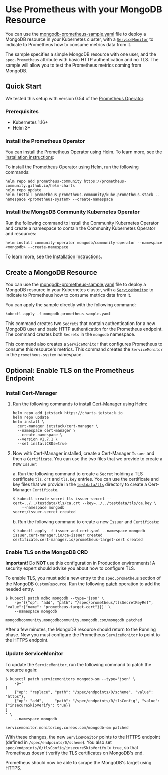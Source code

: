 # Use Prometheus with your MongoDB Resource

 You can use the [mongodb-prometheus-sample.yaml](https://github.com/mongodb/mongodb-kubernetes-operator/blob/master/docs/prometheus/mongodb-prometheus-sample.yaml) file to 
 deploy a MongoDB resource in your Kubernetes cluster, with a
[`ServiceMonitor`](https://github.com/prometheus-operator/prometheus-operator/blob/main/Documentation/user-guides/getting-started.md#related-resources)
to indicate to Prometheus how to consume metrics data from 
it.

The sample specifies a simple MongoDB resource with one user,
and the `spec.Prometheus` attribute with basic HTTP 
authentication and no TLS. The sample will allow you to test
the Prometheus metrics coming from MongoDB.

## Quick Start

We tested this setup with version 0.54 of the [Prometheus
Operator](https://github.com/prometheus-operator/prometheus-operator).

### Prerequisites

* Kubernetes 1.16+
* Helm 3+

### Install the Prometheus Operator

You can install the Prometheus Operator using Helm. To learn 
more, see the [installation instructions](https://github.com/prometheus-community/helm-charts/tree/main/charts/kube-prometheus-stack#kube-prometheus-stack):

To install the Prometheus Operator using Helm, run the 
following commands:

``` shell
helm repo add prometheus-community https://prometheus-community.github.io/helm-charts
helm repo update
helm install prometheus prometheus-community/kube-prometheus-stack --namespace <prometheus-system> --create-namespace
```

### Install the MongoDB Community Kubernetes Operator

Run the following command to install the Community Kubernetes 
Operator and create a namespace to contain the Community 
Kubernetes Operator and resources:

``` shell
helm install community-operator mongodb/community-operator --namespace <mongodb> --create-namespace
```

To learn more, see the [Installation Instructions](https://github.com/mongodb/mongodb-kubernetes-operator/blob/master/docs/install-upgrade.md#operator-in-same-namespace-as-resources).

## Create a MongoDB Resource

 You can use the [mongodb-prometheus-sample.yaml](https://github.com/mongodb/mongodb-kubernetes-operator/blob/master/docs/prometheus/mongodb-prometheus-sample.yaml) file to 
 deploy a MongoDB resource in your Kubernetes cluster, with a
[`ServiceMonitor`](https://github.com/prometheus-operator/prometheus-operator/blob/main/Documentation/user-guides/getting-started.md#related-resources)
to indicate to Prometheus how to consume metrics data from 
it.

You can apply the sample directly with the following command:

``` shell
kubectl apply -f mongodb-prometheus-sample.yaml
```

This command creates two `Secrets` that contain authentication 
for a new MongoDB user and basic HTTP authentication for the 
Prometheus endpoint. The command creates both `Secrets` in the 
`mongodb` namespace.

This command also creates a `ServiceMonitor` that configures 
Prometheus to consume this resource's metrics. This command 
creates the `ServiceMonitor` in the `prometheus-system`
namespace.

## Optional: Enable TLS on the Prometheus Endpoint

### Install Cert-Manager

1. Run the following commands to install
   [Cert-Manager](https://cert-manager.io/) using Helm:

   ``` shell
   helm repo add jetstack https://charts.jetstack.io
   helm repo update
   helm install \
     cert-manager jetstack/cert-manager \
     --namespace cert-manager \
     --create-namespace \
     --version v1.7.1 \
     --set installCRDs=true
   ```

2. Now with Cert-Manager installed, create a Cert-Manager 
   `Issuer` and then a `Certificate`. You can use the two files 
   that we provide to create a new `Issuer`:

   a. Run the following command to create a `Secret` holding a 
      TLS certificate `tls.crt` and `tls.key` entries. You can 
      use the certificate and key files that we provide in the 
      [`testdata/tls`](https://github.com/mongodb/mongodb-kubernetes-operator/tree/master/testdata/tls) 
      directory to create a Cert-Manager `Certificate`.

      ``` shell
      $ kubectl create secret tls issuer-secret --cert=../../testdata/tls/ca.crt --key=../../testdata/tls/ca.key \
          --namespace mongodb
      secret/issuer-secret created
      ```

   b. Run the following command to create a new `Issuer` and 
      `Certificate`:

      ``` shell
      $ kubectl apply -f issuer-and-cert.yaml --namespace mongodb
      issuer.cert-manager.io/ca-issuer created
      certificate.cert-manager.io/prometheus-target-cert created
      ```

### Enable TLS on the MongoDB CRD

**Important!** Do **NOT** use this configuration in Production 
environments! A security expert should advise you about how to 
configure TLS.

To enable TLS, you must add a new entry to the
`spec.prometheus` section of the MongoDB `CustomResource`. Run 
the following [patch](https://kubernetes.io/docs/tasks/manage-kubernetes-objects/update-api-object-kubectl-patch/)
operation to add the needed entry.

``` shell
$ kubectl patch mdbc mongodb --type='json' \
    -p='[{"op": "add", "path": "/spec/prometheus/tlsSecretKeyRef", "value":{"name": "prometheus-target-cert"}}]' \
    --namespace mongodb

mongodbcommunity.mongodbcommunity.mongodb.com/mongodb patched
```

After a few minutes, the MongoDB resource should return to the 
Running phase. Now you must configure the Prometheus 
`ServiceMonitor` to point to the HTTPS endpoint.

### Update ServiceMonitor

To update the `ServiceMonitor`, run the following command to 
patch the resource again:

``` shell
$ kubectl patch servicemonitors mongodb-sm --type='json' \
    -p='
[
    {"op": "replace", "path": "/spec/endpoints/0/scheme", "value": "https"},
    {"op": "add",     "path": "/spec/endpoints/0/tlsConfig", "value": {"insecureSkipVerify": true}}
]
' \
    --namespace mongodb

servicemonitor.monitoring.coreos.com/mongodb-sm patched
```

With these changes, the new `ServiceMonitor` points to the HTTPS
endpoint (defined in `/spec/endpoints/0/scheme`). You also 
set `spec/endpoints/0/tlsConfig/insecureSkipVerify` to `true`, 
so that Prometheus doesn't verify the TLS certificates on 
MongoDB's end.

Prometheus should now be able to scrape the MongoDB's target 
using HTTPS.
